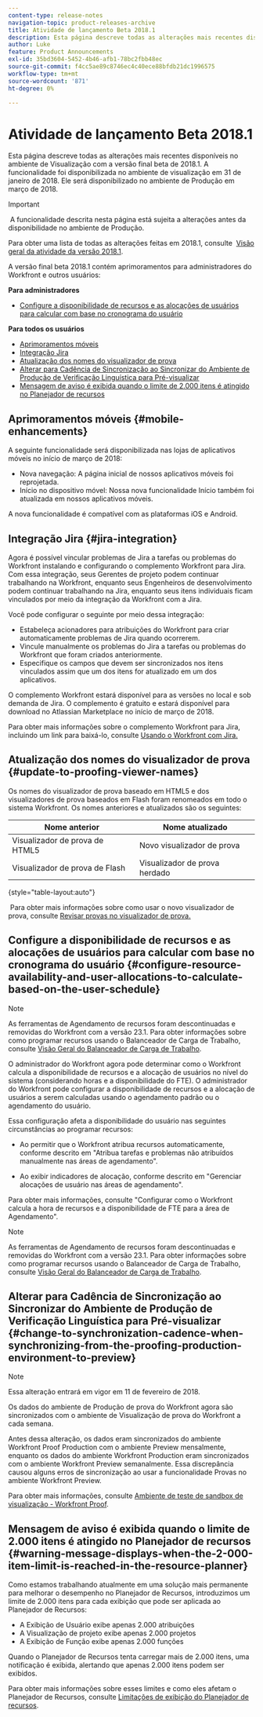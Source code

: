 ```yaml
---
content-type: release-notes
navigation-topic: product-releases-archive
title: Atividade de lançamento Beta 2018.1
description: Esta página descreve todas as alterações mais recentes disponíveis no ambiente de Visualização com a versão final beta de 2018.1. A funcionalidade foi disponibilizada no ambiente de visualização em 31 de janeiro de 2018. Ele será disponibilizado no ambiente de Produção em março de 2018.
author: Luke
feature: Product Announcements
exl-id: 35bd3604-5452-4b46-afb1-78bc2fbb48ec
source-git-commit: f4cc5ae89c8746ec4c40ece88bfdb21dc1996575
workflow-type: tm+mt
source-wordcount: '871'
ht-degree: 0%

---
```


# Atividade de lançamento Beta 2018.1

Esta página descreve todas as alterações mais recentes disponíveis no ambiente de Visualização com a versão final beta de 2018.1. A funcionalidade foi disponibilizada no ambiente de visualização em 31 de janeiro de 2018. Ele será disponibilizado no ambiente de Produção em março de 2018.

>[!IMPORTANT]
>
> A funcionalidade descrita nesta página está sujeita a alterações antes da disponibilidade no ambiente de Produção.

Para obter uma lista de todas as alterações feitas em 2018.1, consulte  [Visão geral da atividade da versão 2018.1](../../../../product-announcements/product-releases/quarterly-release-archive/2018.1-release-activity/2018.1-release-activity-overview.md).

A versão final beta 2018.1 contém aprimoramentos para administradores do Workfront e outros usuários:

**Para administradores**

* [Configure a disponibilidade de recursos e as alocações de usuários para calcular com base no cronograma do usuário](#configure-resource-availability-and-user-allocations-to-calculate-based-on-the-user-schedule)

**Para todos os usuários**

* [Aprimoramentos móveis](#mobile-enhancements)
* [Integração Jira](#jira-integration)
* [Atualização dos nomes do visualizador de prova](#update-to-proofing-viewer-names)
* [Alterar para Cadência de Sincronização ao Sincronizar do Ambiente de Produção de Verificação Linguística para Pré-visualizar](#change-to-synchronization-cadence-when-synchronizing-from-the-proofing-production-environment-to-preview)
* [Mensagem de aviso é exibida quando o limite de 2.000 itens é atingido no Planejador de recursos](#warning-message-displays-when-the-2-000-item-limit-is-reached-in-the-resource-planner)

## Aprimoramentos móveis {#mobile-enhancements}

A seguinte funcionalidade será disponibilizada nas lojas de aplicativos móveis no início de março de 2018:

* Nova navegação: A página inicial de nossos aplicativos móveis foi reprojetada.
* Início no dispositivo móvel: Nossa nova funcionalidade Início também foi atualizada em nossos aplicativos móveis.

A nova funcionalidade é compatível com as plataformas iOS e Android.

## Integração Jira {#jira-integration}

Agora é possível vincular problemas de Jira a tarefas ou problemas do Workfront instalando e configurando o complemento Workfront para Jira. Com essa integração, seus Gerentes de projeto podem continuar trabalhando na Workfront, enquanto seus Engenheiros de desenvolvimento podem continuar trabalhando na Jira, enquanto seus itens individuais ficam vinculados por meio da integração da Workfront com a Jira.

Você pode configurar o seguinte por meio dessa integração:

* Estabeleça acionadores para atribuições do Workfront para criar automaticamente problemas de Jira quando ocorrerem.
* Vincule manualmente os problemas do Jira a tarefas ou problemas do Workfront que foram criados anteriormente.
* Especifique os campos que devem ser sincronizados nos itens vinculados assim que um dos itens for atualizado em um dos aplicativos.

O complemento Workfront estará disponível para as versões no local e sob demanda de Jira. O complemento é gratuito e estará disponível para download no Atlassian Marketplace no início de março de 2018.

Para obter mais informações sobre o complemento Workfront para Jira, incluindo um link para baixá-lo, consulte [Usando o Workfront com Jira.](https://support.workfront.com/hc/en-us/sections/115001130053)

## Atualização dos nomes do visualizador de prova {#update-to-proofing-viewer-names}

Os nomes do visualizador de prova baseado em HTML5 e dos visualizadores de prova baseados em Flash foram renomeados em todo o sistema Workfront. Os nomes anteriores e atualizados são os seguintes: 

| **Nome anterior** | **Nome atualizado** |
|---|---|
| Visualizador de prova de HTML5 | Novo visualizador de prova |
| Visualizador de prova de Flash | Visualizador de prova herdado |

{style="table-layout:auto"}

 Para obter mais informações sobre como usar o novo visualizador de prova, consulte [Revisar provas no visualizador de prova.](https://support.workfront.com/hc/en-us/sections/115000275214)

## Configure a disponibilidade de recursos e as alocações de usuários para calcular com base no cronograma do usuário {#configure-resource-availability-and-user-allocations-to-calculate-based-on-the-user-schedule}

>[!NOTE]
As ferramentas de Agendamento de recursos foram descontinuadas e removidas do Workfront com a versão 23.1. Para obter informações sobre como programar recursos usando o Balanceador de Carga de Trabalho, consulte [Visão Geral do Balanceador de Carga de Trabalho](../../../../resource-mgmt/workload-balancer/overview-workload-balancer.md).

O administrador do Workfront agora pode determinar como o Workfront calcula a disponibilidade de recursos e a alocação de usuários no nível do sistema (considerando horas e a disponibilidade do FTE). O administrador do Workfront pode configurar a disponibilidade de recursos e a alocação de usuários a serem calculadas usando o agendamento padrão ou o agendamento do usuário.

Essa configuração afeta a disponibilidade do usuário nas seguintes circunstâncias ao programar recursos:

* Ao permitir que o Workfront atribua recursos automaticamente, conforme descrito em &quot;Atribua tarefas e problemas não atribuídos manualmente nas áreas de agendamento&quot;.

* Ao exibir indicadores de alocação, conforme descrito em &quot;Gerenciar alocações de usuário nas áreas de agendamento&quot;.

Para obter mais informações, consulte &quot;Configurar como o Workfront calcula a hora de recursos e a disponibilidade de FTE para a área de Agendamento&quot;.

>[!NOTE]
As ferramentas de Agendamento de recursos foram descontinuadas e removidas do Workfront com a versão 23.1. Para obter informações sobre como programar recursos usando o Balanceador de Carga de Trabalho, consulte [Visão Geral do Balanceador de Carga de Trabalho](../../../../resource-mgmt/workload-balancer/overview-workload-balancer.md).


## Alterar para Cadência de Sincronização ao Sincronizar do Ambiente de Produção de Verificação Linguística para Pré-visualizar {#change-to-synchronization-cadence-when-synchronizing-from-the-proofing-production-environment-to-preview}

>[!NOTE]
Essa alteração entrará em vigor em 11 de fevereiro de 2018.

Os dados do ambiente de Produção de prova do Workfront agora são sincronizados com o ambiente de Visualização de prova do Workfront a cada semana.

Antes dessa alteração, os dados eram sincronizados do ambiente Workfront Proof Production com o ambiente Preview mensalmente, enquanto os dados do ambiente Workfront Production eram sincronizados com o ambiente Workfront Preview semanalmente. Essa discrepância causou alguns erros de sincronização ao usar a funcionalidade Provas no ambiente Workfront Preview. 

Para obter mais informações, consulte [Ambiente de teste de sandbox de visualização - Workfront Proof](../../../../workfront-proof/wp-getstarted/system-information/preview-sandbox.md). 

## Mensagem de aviso é exibida quando o limite de 2.000 itens é atingido no Planejador de recursos {#warning-message-displays-when-the-2-000-item-limit-is-reached-in-the-resource-planner}

Como estamos trabalhando atualmente em uma solução mais permanente para melhorar o desempenho no Planejador de Recursos, introduzimos um limite de 2.000 itens para cada exibição que pode ser aplicada ao Planejador de Recursos:

* A Exibição de Usuário exibe apenas 2.000 atribuições
* A Visualização de projeto exibe apenas 2.000 projetos
* A Exibição de Função exibe apenas 2.000 funções

Quando o Planejador de Recursos tenta carregar mais de 2.000 itens, uma notificação é exibida, alertando que apenas 2.000 itens podem ser exibidos.

Para obter mais informações sobre esses limites e como eles afetam o Planejador de Recursos, consulte [Limitações de exibição do Planejador de recursos](../../../../resource-mgmt/resource-planning/resource-planner-display-limitations.md).

<!--
<p data-mc-conditions="QuicksilverOrClassic.Draft mode">To participate in our beta program for the Resource Planner performance, see <a href="../../../../product-announcements/betas/resource-planner-performance-beta.md" class="MCXref xref">Resource Planner performance beta </a>.</p>
-->
